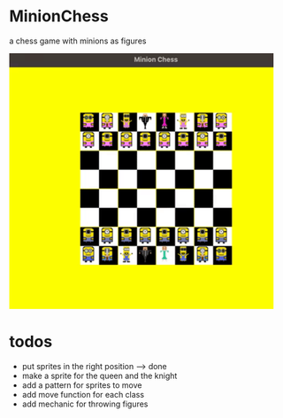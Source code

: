 # MinionChess

a chess game with minions as figures

![Minion Chess GUI](./docs/minionchess.gif)

# todos
* put sprites in the right position --> done
* make a sprite for the queen and the knight
* add a pattern for sprites to move
* add move function for each class
* add mechanic for throwing figures